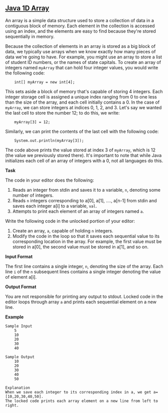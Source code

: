 ## [Java 1D Array](https://www.hackerrank.com/challenges/java-1d-array-introduction)

An array is a simple data structure used to store a collection of data in a contiguous block of memory. 
Each element in the collection is accessed using an index, and the elements are easy to find because they're stored sequentially in memory.

Because the collection of elements in an array is stored as a big block of data, we typically use arrays when we know exactly how many pieces of data we're going to have. 
For example, you might use an array to store a list of student ID numbers, or the names of state capitals. 
To create an array of integers named `myArray` that can hold four integer values, you would write the following code:
````
    int[] myArray = new int[4];
````

This sets aside a block of memory that's capable of storing  4 integers. 
Each integer storage cell is assigned a unique index ranging from 0 to one less than the size of the array, and each cell initially contains a 0. 
In the case of `myArray`, we can store integers at indices 0, 1, 2, and 3. Let's say we wanted the last cell to store the number 12; to do this, we write:
````
    myArray[3] = 12;
````

Similarly, we can print the contents of the last cell with the following code:
````
    System.out.println(myArray[3]);
````

The code above prints the value stored at index 3 of `myArray`, which is 12 (the value we previously stored there). 
It's important to note that while Java initializes each cell of an array of integers with a 0, not all languages do this.

**Task**

The code in your editor does the following:
1. Reads an integer from stdin and saves it to a variable, `n`, denoting some number of integers.
2. Reads `n` integers corresponding to a[0], a[1], ...., a[n-1] from stdin and saves each integer a[i] to a variable, `val`.
3. Attempts to print each element of an array of integers named `a`.

Write the following code in the unlocked portion of your editor:
1. Create an array, `a`, capable of holding `n` integers.
2. Modify the code in the loop so that it saves each sequential value to its corresponding location in the array. For example, the first value must be stored in a[0], the second value must be stored in a[1], and so on.

**Input Format**

The first line contains a single integer, `n`, denoting the size of the array.
Each line `i` of the `n` subsequent lines contains a single integer denoting the value of element a[i].

**Output Format**

You are not responsible for printing any output to stdout. 
Locked code in the editor loops through array `a` and prints each sequential element on a new line.

**Example**
````
Sample Input
    5
    10
    20
    30
    40

Sample Output
    10
    20
    30
    40
    50
    
Explanation
When we save each integer to its corresponding index in a, we get a=[10,20,30,40,50]. 
The locked code prints each array element on a new line from left to right.
````